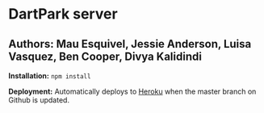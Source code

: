# DartPark server
## Authors: Mau Esquivel, Jessie Anderson, Luisa Vasquez, Ben Cooper, Divya Kalidindi

**Installation:**
`npm install`

**Deployment:**
Automatically deploys to [Heroku](https://dashboard.heroku.com/apps/dartpark) when the master branch on Github is updated.
